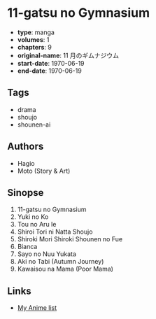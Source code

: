# 11-gatsu no Gymnasium

-   **type**: manga
-   **volumes**: 1
-   **chapters**: 9
-   **original-name**: 11 月のギムナジウム
-   **start-date**: 1970-06-19
-   **end-date**: 1970-06-19

## Tags

-   drama
-   shoujo
-   shounen-ai

## Authors

-   Hagio
-   Moto (Story & Art)

## Sinopse

1. 11-gatsu no Gymnasium
2. Yuki no Ko
3. Tou no Aru Ie
4. Shiroi Tori ni Natta Shoujo
5. Shiroki Mori Shiroki Shounen no Fue
6. Bianca
7. Sayo no Nuu Yukata
8. Aki no Tabi (Autumn Journey)
9. Kawaisou na Mama (Poor Mama)

## Links

-   [My Anime list](https://myanimelist.net/manga/9231/11-gatsu_no_Gymnasium)
